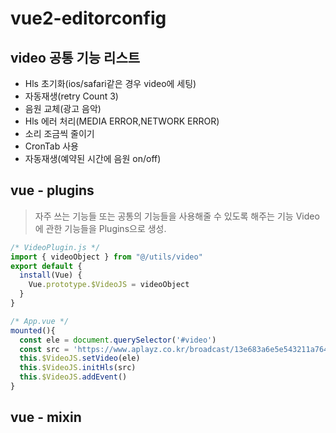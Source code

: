 # vue2-editorconfig

## video 공통 기능 리스트
* Hls 초기화(ios/safari같은 경우 video에 세팅)
* 자동재생(retry Count 3)
* 음원 교체(광고 음악)
* Hls 에러 처리(MEDIA ERROR,NETWORK ERROR)
* 소리 조금씩 줄이기
* CronTab 사용
* 자동재생(예약된 시간에 음원 on/off)

## vue - plugins
> 자주 쓰는 기능들 또는 공통의 기능들을 사용해줄 수 있도록 해주는 기능  Video에 관한 기능들을 Plugins으로 생성.

```javascript
/* VideoPlugin.js */
import { videoObject } from "@/utils/video"
export default {
  install(Vue) {
    Vue.prototype.$VideoJS = videoObject
  }
}
```

```javascript
/* App.vue */
mounted(){
  const ele = document.querySelector('#video')
  const src = 'https://www.aplayz.co.kr/broadcast/13e683a6e5e543211a764bf85d28be7e.m3u8'
  this.$VideoJS.setVideo(ele)
  this.$VideoJS.initHls(src)
  this.$VideoJS.addEvent()
}
```

## vue - mixin
